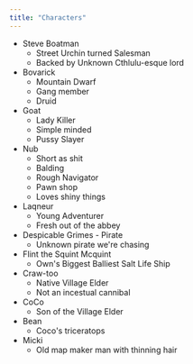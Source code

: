 ```yaml
---
title: "Characters"
---
```

- Steve Boatman
    - Street Urchin turned Salesman
    - Backed by Unknown Cthlulu-esque lord
- Bovarick
    - Mountain Dwarf
    - Gang member
    - Druid
- Goat 
    - Lady Killer
    - Simple minded
    - Pussy Slayer
- Nub 
    - Short as shit
    - Balding
    - Rough Navigator
    - Pawn shop
    - Loves shiny things
- Laqneur
    - Young Adventurer
    - Fresh out of the abbey
- Despicable Grimes - Pirate
    - Unknown pirate we're chasing
- Flint the Squint Mcquint
    - Own's Biggest Balliest Salt Life Ship
- Craw-too 
  - Native Village Elder
  - Not an incestual cannibal
- CoCo
  -  Son of the Village Elder
- Bean 
  - Coco's triceratops
- Micki
  - Old map maker man with thinning hair
